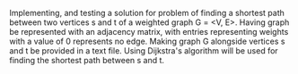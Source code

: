  Implementing, and testing a solution for problem of finding a shortest path 
between two vertices s and t of a weighted graph G = <V, E>. Having graph be represented 
with an adjacency matrix, with entries representing weights with a value of 0 represents no 
edge. Making graph G alongside vertices s and t be provided in a text file. Using Dijkstra's 
algorithm will be used for finding the shortest path between s and t.
